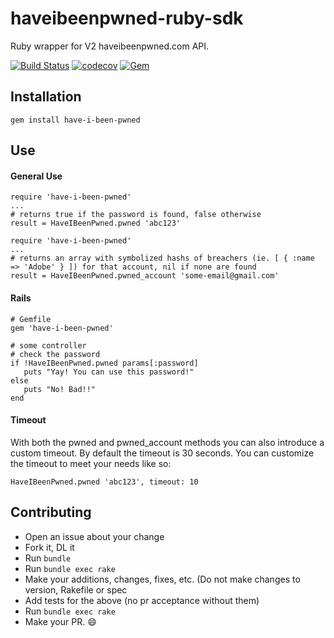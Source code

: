 # haveibeenpwned-ruby-sdk
Ruby wrapper for V2 haveibeenpwned.com API.

[![Build Status](https://travis-ci.org/Dales-Lab/haveibeenpwned-ruby-sdk.svg?branch=master)](https://travis-ci.org/Dales-Lab/haveibeenpwned-ruby-sdk) [![codecov](https://codecov.io/gh/Dales-Lab/haveibeenpwned-ruby-sdk/branch/master/graph/badge.svg)](https://codecov.io/gh/Dales-Lab/haveibeenpwned-ruby-sdk) [![Gem](https://img.shields.io/gem/v/have-i-been-pwned.svg?style=flat)](http://rubygems.org/gems/have-i-been-pwned "View this project on Rubygems")

## Installation
```
gem install have-i-been-pwned
```

## Use
#### General Use
```
require 'have-i-been-pwned'
...
# returns true if the password is found, false otherwise
result = HaveIBeenPwned.pwned 'abc123'
```

```
require 'have-i-been-pwned'
...
# returns an array with symbolized hashs of breachers (ie. [ { :name => 'Adobe' } ]) for that account, nil if none are found
result = HaveIBeenPwned.pwned_account 'some-email@gmail.com'
```

#### Rails
```
# Gemfile
gem 'have-i-been-pwned'
```

```
# some controller
# check the password
if !HaveIBeenPwned.pwned params[:password]
   puts "Yay! You can use this password!"
else
   puts "No! Bad!!"
end
```

#### Timeout

With both the pwned and pwned_account methods you can also introduce a custom timeout. By default the timeout is 30 seconds. You can customize the timeout to meet your needs like so:
```
HaveIBeenPwned.pwned 'abc123', timeout: 10
```

## Contributing
- Open an issue about your change
- Fork it, DL it
- Run `bundle`
- Run `bundle exec rake`
- Make your additions, changes, fixes, etc. (Do not make changes to version, Rakefile or spec
- Add tests for the above (no pr acceptance without them)
- Run `bundle exec rake`
- Make your PR. :smile:
